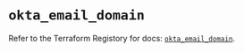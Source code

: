 # `okta_email_domain`

Refer to the Terraform Registory for docs: [`okta_email_domain`](https://registry.terraform.io/providers/okta/okta/4.2.0/docs/resources/email_domain).
